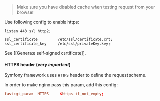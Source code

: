 > Make sure you have disabled cache when testing request from your browser

Use following config to enable https:

```
listen 443 ssl http2;  

ssl_certificate         /etc/ssl/certificate.crt;  
ssl_certificate_key     /etc/ssl/privateKey.key;
```

See [[Generate self-signed certificate]].

#### HTTPS header (*very important*)

Symfony framework uses `HTTPS` header to define the request scheme.

In order to make nginx pass this param, add this config:

```conf
fastcgi_param  HTTPS     $https if_not_empty;
```


